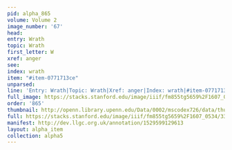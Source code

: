 ```yaml
---
pid: alpha_865
volume: Volume 2
image_number: '67'
head: 
entry: Wrath
topic: Wrath
first_letter: W
xref: anger
see: 
index: wrath
item: "#item-0771713ce"
unparsed: 
line: 'Entry: Wrath|Topic: Wrath|Xref: anger|Index: wrath|#item-0771713ce'
full_image: https://stacks.stanford.edu/image/iiif/fm855tg5659%2F1607_0534/full/full/0/default.jpg
order: '865'
thumbnail: http://openn.library.upenn.edu/Data/0002/mscodex726/data/thumb/1607_0534_thumb.jpg
full: https://stacks.stanford.edu/image/iiif/fm855tg5659%2F1607_0534/337,2102,3023,324/full/0/default.jpg
manifest: http://dev.llgc.org.uk/annotation/1529599129613
layout: alpha_item
collection: alpha5
---
```

